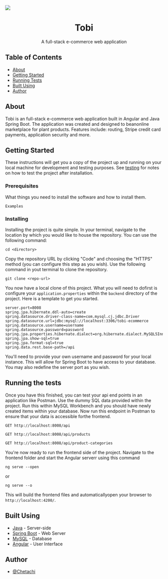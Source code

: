 <img src="https://raw.githubusercontent.com/chetachiezikeuzor/CapstoneProjectSpring2022/main/assets/tobi-header.png">

<h1 align="center">Tobi</h1>

<p align="center"> A full-stack e-commerce web application
<br> 
</p>

## Table of Contents

- [About](#about)
- [Getting Started](#getting_started)
- [Running Tests](#tests)
- [Built Using](#built_using)
- [Author](#author)

## About <a name = "about"></a>

Tobi is an full-stack e-commerce web application built in Angular and Java Spring Boot. The application was created and designed to beanonline marketplace for plant products. Features include: routing, Stripe credit card payments, application security and more.

## Getting Started <a name = "getting_started"></a>

These instructions will get you a copy of the project up and running on your local machine for development and testing purposes. See [testing](#tests) for notes on how to test the project after installation.

### Prerequisites

What things you need to install the software and how to install them.

```
Examples
```

### Installing

Installing the project is quite simple. In your terminal, navigate to the location by which you would like to house the repository. You can use the following command:

```
cd <directory>
```

Copy the repository URL by clicking "Code" and choosing the "HTTPS" method (you can configure this step as you wish). Use the following command in yout terminal to clone the repository.

```
git clone <repo-url>
```

You now have a local clone of this project. What you will need to dofirst is configure your `application.properties` within the `backend` directory of the project. Here is a template to get you started.

```
server.port=8008
spring.jpa.hibernate.ddl-auto=create
spring.datasource.driver-class-name=com.mysql.cj.jdbc.Driver
spring.datasource.url=jdbc:mysql://localhost:3306/tobi-ecommerce
spring.datasource.username=username
spring.datasource.password=password
spring.jpa.properties.hibernate.dialect=org.hibernate.dialect.MySQL5InnoDBDialect
spring.jpa.show-sql=true
spring.jpa.format-sql=true
spring.data.rest.base-path=/api
```

You'll need to provide your own username and password for your local instance. This will allow for Spring Boot to have access to your database. You may also redefine the server port as you wish.

## Running the tests <a name = "tests"></a>

Once you have this finished, you can test your api end points in an application like Postman. Use the dummy SQL data provided within the project. Run this within MySQL Workbench and you should have newly created items within your database. Now run this endpoint in Postman to ensure that your data is accessible forthe frontend.

```
GET http://localhost:8008/api

GET http://localhost:8008/api/products

GET http://localhost:8008/api/product-categories
```

You're now ready to run the frontend side of the project. Navigate to the frontend folder and start the Angular serverr using this command

```
ng serve --open
```

or

```
ng serve --o
```

This will build the frontend files and automaticallyopen your browser to `http://localhost:4200/`.

## Built Using <a id = "built_using"></a>

- [Java](https://www.java.com/en/) - Server-side
- [Spring Boot](https://spring.io) - Web Server
- [MySQL](https://www.mysql.com) - Database
- [Angular](https://angular.io) - User Interface

## Author <a id = "author"></a>

- [@Chetachi](https://github.com/chetachiezikeuzor)
